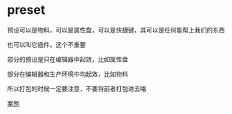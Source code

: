 # preset

预设可以是物料，可以是属性盘，可以是快捷键，其可以是任何能帮上我们的东西

也可以叫它插件，这个不重要

部分的预设是只在编辑器中起效，比如属性盘

部分在编辑器和生产环境中均起效，比如物料

所以打包的时候一定要注意，不要将前者打包进去咯

[案例](../example/preset.md)